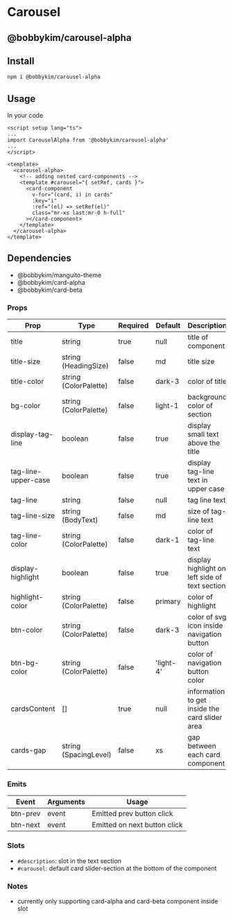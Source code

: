 # Carousel

## @bobbykim/carousel-alpha

## Install

```sh
npm i @bobbykim/carousel-alpha
```

## Usage

In your code

```vue
<script setup lang="ts">
...
import CarouselAlpha from '@bobbykim/carousel-alpha'
...
</script>

<template>
  <carousel-alpha>
    <!-- adding nested card-components -->
    <template #carousel="{ setRef, cards }">
      <card-component
        v-for="(card, i) in cards"
        :key="i"
        :ref="(el) => setRef(el)"
        class="mr-xs last:mr-0 h-full"
      ></card-component>
    </template>
  </carousel-alpha>
</template>
```

## Dependencies

- @bobbykim/manguito-theme
- @bobbykim/card-alpha
- @bobbykim/card-beta

### Props

| Prop                | Type                  | Required | Default   | Description                                    |
| ------------------- | --------------------- | -------- | --------- | ---------------------------------------------- |
| title               | string                | true     | null      | title of component                             |
| title-size          | string (HeadingSize)  | false    | md        | title size                                     |
| title-color         | string (ColorPalette) | false    | dark-3    | color of title                                 |
| bg-color            | string (ColorPalette) | false    | light-1   | background color of section                    |
| display-tag-line    | boolean               | false    | true      | display small text above the title             |
| tag-line-upper-case | boolean               | false    | true      | display tag-line text in upper case            |
| tag-line            | string                | false    | null      | tag line text                                  |
| tag-line-size       | string (BodyText)     | false    | md        | size of tag-line text                          |
| tag-line-color      | string (ColorPalette) | false    | dark-1    | color of tag-line text                         |
| display-highlight   | boolean               | false    | true      | display highlight on left side of text section |
| highlight-color     | string (ColorPalette) | false    | primary   | color of highlight                             |
| btn-color           | string (ColorPalette) | false    | dark-3    | color of svg icon inside navigation button     |
| btn-bg-color        | string (ColorPalette) | false    | 'light-4' | color of navigation button color               |
| cardsContent        | []                    | true     | null      | information to get inside the card slider area |
| cards-gap           | string (SpacingLevel) | false    | xs        | gap between each card component                |

### Emits

| Event    | Arguments | Usage                        |
| -------- | --------- | ---------------------------- |
| btn-prev | event     | Emitted prev button click    |
| btn-next | event     | Emitted on next button click |

### Slots

- `#description`: slot in the text section
- `#carousel`: default card slider-section at the bottom of the component

### Notes

- currently only supporting card-alpha and card-beta component inside slot
